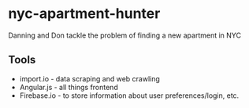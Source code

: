 nyc-apartment-hunter
====================

Danning and Don tackle the problem of finding a new apartment in NYC

## Tools
* import.io - data scraping and web crawling
* Angular.js - all things frontend
* Firebase.io - to store information about user preferences/login, etc.
